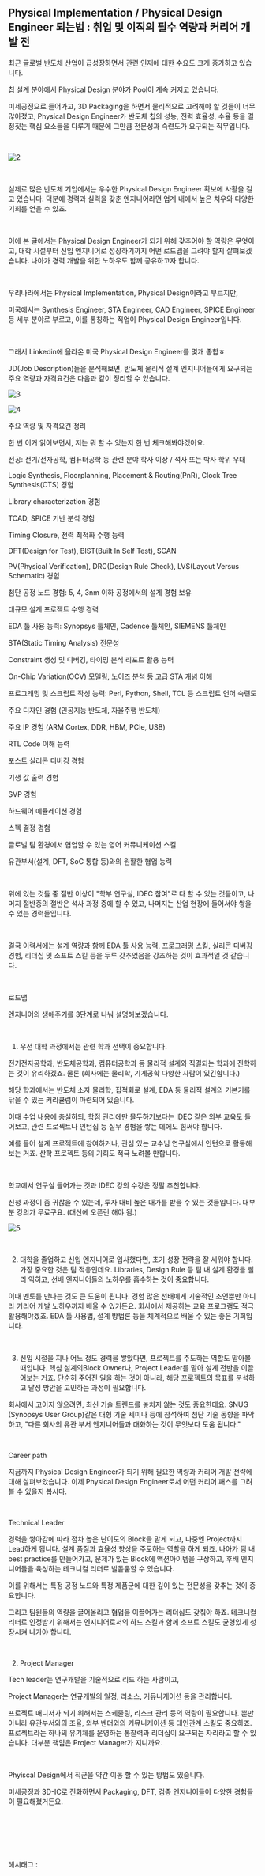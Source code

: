 ## Physical Implementation / Physical Design Engineer 되는법 : 취업 및 이직의 필수 역량과 커리어 개발 전

최근 글로벌 반도체 산업이 급성장하면서 관련 인재에 대한 수요도 크게 증가하고 있습니다.

칩 설계 분야에서 Physical Design 분야가 Pool이 계속 커지고 있습니다.

미세공정으로 들어가고, 3D Packaging을 하면서 물리적으로 고려해야 할 것들이 너무 많아졌고, Physical Design Engineer가 반도체 칩의 성능, 전력 효율성, 수율 등을 결정짓는 핵심 요소들을 다루기 때문에 그만큼 전문성과 숙련도가 요구되는 직무입니다.

​

![2](/asset/img/223404939027/2.png)

​

실제로 많은 반도체 기업에서는 우수한 Physical Design Engineer 확보에 사활을 걸고 있습니다. 덕분에 경력과 실력을 갖춘 엔지니어라면 업계 내에서 높은 처우와 다양한 기회를 얻을 수 있죠.

​

이에 본 글에서는 Physical Design Engineer가 되기 위해 갖추어야 할 역량은 무엇이고, 대학 시절부터 신입 엔지니어로 성장하기까지 어떤 로드맵을 그려야 할지 살펴보겠습니다. 나아가 경력 개발을 위한 노하우도 함께 공유하고자 합니다.

​

우리나라에서는 Physical Implementation, Physical Design이라고 부르지만,

미국에서는 Synthesis Engineer, STA Engineer, CAD Engineer, SPICE Engineer 등 세부 분야로 부르고, 이를 통칭하는 직업이 Physical Design Engineer입니다.

​

그래서 Linkedin에 올라온 미국 Physical Design Engineer를 몇개 종합ㅎ

JD(Job Description)들을 분석해보면, 반도체 물리적 설계 엔지니어들에게 요구되는 주요 역량과 자격요건은 다음과 같이 정리할 수 있습니다.

![3](/asset/img/223404939027/3.png)

![4](/asset/img/223404939027/4.png)

주요 역량 및 자격요건 정리

한 번 이거 읽어보면서, 저는 뭐 할 수 있는지 한 번 체크해봐야겠어요.

전공: 전기/전자공학, 컴퓨터공학 등 관련 분야 학사 이상 / 석사 또는 박사 학위 우대

Logic Synthesis, Floorplanning, Placement & Routing(PnR), Clock Tree Synthesis(CTS) 경험

Library characterization 경험

TCAD, SPICE 기반 분석 경험

Timing Closure, 전력 최적화 수행 능력

DFT(Design for Test), BIST(Built In Self Test), SCAN

PV(Physical Verification), DRC(Design Rule Check), LVS(Layout Versus Schematic) 경험

첨단 공정 노드 경험: 5, 4, 3nm 이하 공정에서의 설계 경험 보유

대규모 설계 프로젝트 수행 경력

EDA 툴 사용 능력: Synopsys 툴체인, Cadence 툴체인, SIEMENS 툴체인

STA(Static Timing Analysis) 전문성

Constraint 생성 및 디버깅, 타이밍 분석 리포트 활용 능력

On-Chip Variation(OCV) 모델링, 노이즈 분석 등 고급 STA 개념 이해

프로그래밍 및 스크립트 작성 능력: Perl, Python, Shell, TCL 등 스크립트 언어 숙련도

주요 디자인 경험 (인공지능 반도체, 자율주행 반도체)

주요 IP 경험 (ARM Cortex, DDR, HBM, PCIe, USB)

RTL Code 이해 능력

포스트 실리콘 디버깅 경험

기생 값 출력 경험

SVP 경험

하드웨어 에뮬레이션 경험

스펙 결정 경험

글로벌 팀 환경에서 협업할 수 있는 영어 커뮤니케이션 스킬

유관부서(설계, DFT, SoC 통합 등)와의 원활한 협업 능력

​

위에 있는 것들 중 절반 이상이 "학부 연구실, IDEC 참여"로 다 할 수 있는 것들이고, 나머지 절반중의 절반은 석사 과정 중에 할 수 있고, 나머지는 산업 현장에 들어서야 쌓을 수 있는 경력들입니다.

​

결국 이력서에는 설계 역량과 함께 EDA 툴 사용 능력, 프로그래밍 스킬, 실리콘 디버깅 경험, 리더십 및 소프트 스킬 등을 두루 갖추었음을 강조하는 것이 효과적일 것 같습니다.

​

로드맵

엔지니어의 생애주기를 3단계로 나눠 설명해보겠습니다.

​

1. 우선 대학 과정에서는 관련 학과 선택이 중요합니다.

전기전자공학과, 반도체공학과, 컴퓨터공학과 등 물리적 설계와 직결되는 학과에 진학하는 것이 유리하겠죠. 물론 (회사에는 물리학, 기계공학 다양한 사람이 있긴합니다.)

해당 학과에서는 반도체 소자 물리학, 집적회로 설계, EDA 등 물리적 설계의 기본기를 닦을 수 있는 커리큘럼이 마련되어 있습니다.

이때 수업 내용에 충실하되, 학점 관리에만 몰두하기보다는 IDEC 같은 외부 교육도 들어보고, 관련 프로젝트나 인턴십 등 실무 경험을 쌓는 데에도 힘써야 합니다.

예를 들어 설계 프로젝트에 참여하거나, 관심 있는 교수님 연구실에서 인턴으로 활동해보는 거죠. 산학 프로젝트  등의 기회도 적극 노려볼 만합니다.

​

학교에서 연구실 들어가는 것과 IDEC 강의 수강은 정말 추천합니다.

신청 과정이 좀 귀찮을 수 있는데, 투자 대비 높은 대가를 받을 수 있는 것들입니다. 대부분 강의가 무료구요. (대신에 오픈런 해야 됨.)

![5](/asset/img/223404939027/5.png)

​

2. 대학을 졸업하고 신입 엔지니어로 입사했다면, 초기 성장 전략을 잘 세워야 합니다. 가장 중요한 것은 팀 적응인데요. Libraries, Design Rule 등 팀 내 설계 환경을 빨리 익히고, 선배 엔지니어들의 노하우를 흡수하는 것이 중요합니다.

이때 멘토를 만나는 것도 큰 도움이 됩니다. 경험 많은 선배에게 기술적인 조언뿐만 아니라 커리어 개발 노하우까지 배울 수 있거든요. 회사에서 제공하는 교육 프로그램도 적극 활용해야겠죠. EDA 툴 사용법, 설계 방법론 등을 체계적으로 배울 수 있는 좋은 기회입니다.

​

3. 신입 시절을 지나 어느 정도 경력을 쌓았다면, 프로젝트를 주도하는 역할도 맡아볼 때입니다. 핵심 설계의Block Owner나, Project Leader를 맡아 설계 전반을 이끌어보는 거죠. 단순히 주어진 일을 하는 것이 아니라, 해당 프로젝트의 목표를 분석하고 달성 방안을 고민하는 과정이 필요합니다.

회사에서 고이지 않으려면, 최신 기술 트렌드를 놓치지 않는 것도 중요한데요. SNUG (Synopsys User Group)같은 대형 기술 세미나 등에 참석하여 첨단 기술 동향을 파악하고, "다른 회사의 유관 부서 엔지니어들과 대화하는 것이 무엇보다 도움 됩니다."

​

Career path

지금까지 Physical Design Engineer가 되기 위해 필요한 역량과 커리어 개발 전략에 대해 살펴보았습니다. 이제 Physical Design Engineer로서 어떤 커리어 패스를 그려볼 수 있을지 봅시다.

​

Technical Leader

경력을 쌓아감에 따라 점차 높은 난이도의 Block을 맡게 되고, 나중엔 Project까지 Lead하게 됩니다. 설계 품질과 효율성 향상을 주도하는 역할을 하게 되죠. 나아가 팀 내 best practice를 만들어가고, 문제가 있는 Block에 액션아이템을 구상하고, 후배 엔지니어들을 육성하는 테크니컬 리더로 발돋움할 수 있습니다.

이를 위해서는 특정 공정 노드와 특정 제품군에 대한 깊이 있는 전문성을 갖추는 것이 중요합니다.

그리고 팀원들의 역량을 끌어올리고 협업을 이끌어가는 리더십도 갖춰야 하죠. 테크니컬 리더로 인정받기 위해서는 엔지니어로서의 하드 스킬과 함께 소프트 스킬도 균형있게 성장시켜 나가야 합니다.

​

2. Project Manager

Tech leader는 연구개발을 기술적으로 리드 하는 사람이고,

Project Manager는 연규개발의 일정, 리소스, 커뮤니케이션 등을 관리합니다.

프로젝트 매니저가 되기 위해서는 스케줄링, 리스크 관리 등의 역량이 필요합니다. 뿐만 아니라 유관부서와의 조율, 외부 벤더와의 커뮤니케이션 등 대인관계 스킬도 중요하죠. 프로젝트라는 하나의 유기체를 운영하는 통찰력과 리더십이 요구되는 자리라고 할 수 있습니다. 대부분 책임은 Project Manager가 지니까요.

​

Phyiscal Design에서 직군을 약간 이동 할 수 있는 방법도 있습니다.

미세공정과 3D-IC로 진화하면서 Packaging, DFT, 검증 엔지니어들이 다양한 경험들이 필요해졌거든요.

​

​

​

 해시태그 : 